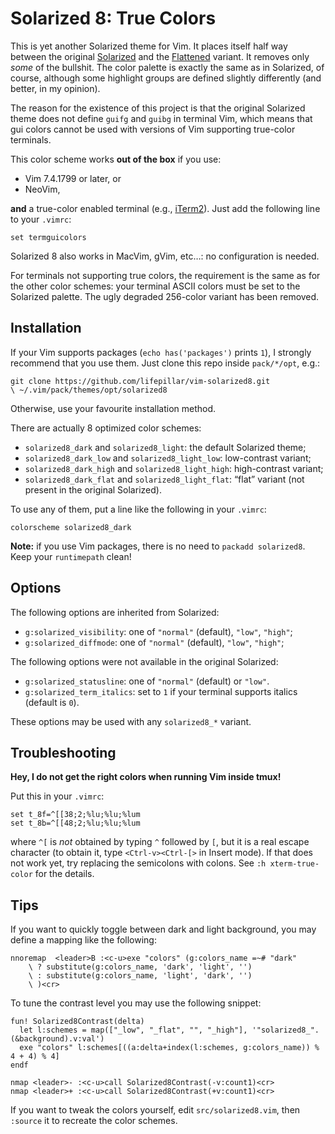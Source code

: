 # Solarized 8: True Colors

This is yet another Solarized theme for Vim. It places itself half way between
the original [Solarized](https://github.com/altercation/vim-colors-solarized)
and the [Flattened](https://github.com/romainl/flattened) variant. It
removes only *some* of the bullshit. The color palette is exactly the same as
in Solarized, of course, although some highlight groups are defined slightly
differently (and better, in my opinion).

The reason for the existence of this project is that the original Solarized
theme does not define `guifg` and `guibg` in terminal Vim, which means that gui
colors cannot be used with versions of Vim supporting true-color terminals.

This color scheme works **out of the box** if you use:

- Vim 7.4.1799 or later, or
- NeoVim,

**and** a true-color enabled terminal (e.g., [iTerm2](https://www.iterm2.com)).
Just add the following line to your `.vimrc`:

```
set termguicolors
```

Solarized 8 also works in MacVim, gVim, etc…: no configuration is needed.

For terminals not supporting true colors, the requirement is the same as for the
other color schemes: your terminal ASCII colors must be set to the Solarized
palette. The ugly degraded 256-color variant has been removed.


## Installation

If your Vim supports packages (`echo has('packages')` prints `1`), I strongly
recommend that you use them. Just clone this repo inside `pack/*/opt`, e.g.:

    git clone https://github.com/lifepillar/vim-solarized8.git
    \ ~/.vim/pack/themes/opt/solarized8

Otherwise, use your favourite installation method.

There are actually 8 optimized color schemes:

- `solarized8_dark` and `solarized8_light`: the default Solarized theme;
- `solarized8_dark_low` and `solarized8_light_low`: low-contrast variant;
- `solarized8_dark_high` and `solarized8_light_high`: high-contrast variant;
- `solarized8_dark_flat` and `solarized8_light_flat`: “flat” variant (not
  present in the original Solarized).

To use any of them, put a line like the following in your `.vimrc`:

    colorscheme solarized8_dark

**Note:** if you use Vim packages, there is no need to `packadd solarized8`.
Keep your `runtimepath` clean!


## Options

The following options are inherited from Solarized:

- `g:solarized_visibility`: one of `"normal"` (default), `"low"`, `"high"`;
- `g:solarized_diffmode`: one of `"normal"` (default), `"low"`, `"high"`;

The following options were not available in the original Solarized:

- `g:solarized_statusline`: one of `"normal"` (default) or `"low"`.
- `g:solarized_term_italics`: set to `1` if your terminal supports italics
  (default is `0`).

These options may be used with any `solarized8_*` variant.


## Troubleshooting

**Hey, I do not get the right colors when running Vim inside tmux!**

Put this in your `.vimrc`:

```
set t_8f=^[[38;2;%lu;%lu;%lum
set t_8b=^[[48;2;%lu;%lu;%lum
```

where `^[` is *not* obtained by typing `^` followed by `[`, but it is a real
escape character (to obtain it, type `<Ctrl-v><Ctrl-[>` in Insert mode). If that
does not work yet, try replacing the semicolons with colons. See `:h
xterm-true-color` for the details.

## Tips

If you want to quickly toggle between dark and light background, you may define
a mapping like the following:

```
nnoremap  <leader>B :<c-u>exe "colors" (g:colors_name =~# "dark"
    \ ? substitute(g:colors_name, 'dark', 'light', '')
    \ : substitute(g:colors_name, 'light', 'dark', '')
    \ )<cr>
```

To tune the contrast level you may use the following snippet:

```
fun! Solarized8Contrast(delta)
  let l:schemes = map(["_low", "_flat", "", "_high"], '"solarized8_".(&background).v:val')
  exe "colors" l:schemes[((a:delta+index(l:schemes, g:colors_name)) % 4 + 4) % 4]
endf

nmap <leader>- :<c-u>call Solarized8Contrast(-v:count1)<cr>
nmap <leader>+ :<c-u>call Solarized8Contrast(+v:count1)<cr>
```

If you want to tweak the colors yourself, edit `src/solarized8.vim`, then `:source`
it to recreate the color schemes.

